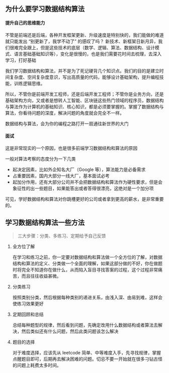 ## 为什么要学习数据结构算法

#### 提升自己的思维能力

不管是前端还是后端，各种开发框架更新、升级速度是特别快的，我们能做的难道就只能发出 “别更新了，我学不动了” 的感叹了吗？ 新技术、新框架日新月异，我们很难完全跟上，但是这些技术的底层（数学、逻辑、算法、数据结构、设计模式、语言基础基础知识等），变化是很慢的，也是我们需要花时间去梳理，去深入学习，打好基础

我们学习数据结构和算法，并不是为了死记硬背几个知识点。我们的目的是建立时间复杂度、空间复杂度意识，写出高质量的代码，能够设计基础架构，提升编程技能，训练逻辑思维。

所以，不管你是前端开发工程师，还是后端开发工程师；不管你是业务方向，还是基础架构方向，又或者是想转人工智能、区块链这些热门领域的程序员，数据结构与算法作为计算机的基础知识、核心知识，都是必须要掌握的。掌握了数据结构与算法，你看待问题的深度，解决问题的角度就会完全不一样。

数据结构与算法，会为你的编程之路打开一扇通往新世界的大门

#### 面试

这是非常现实的一个原因，也是很多前端学习数据结构和算法的原因

一般对算法考察的态度分为一下几类

- 起决定因素，比如外企知名大厂（Google 等），算法能力是必备需求
- 占重要因素，国内大部分一线大厂，基本面试必考
- 起加分作用，还有大部分公司并不会把数据结构和算法作为硬性要求，但是会象征性的出一些题目，如果能答出或者答得很漂亮，这绝对是一个加分项

可见，学好数据结构和算法对你跳槽更好的公司或者拿到更高的薪水，是非常重要的。

## 学习数据结构算法一些方法

> 三大步骤：分类、多练习、定期给予自己反馈

1. 全方位了解

   在学习和练习之前，你一定要对数据结构和算法做一个全方位的了解，对数据结构和算法的定义、分类做一个全面的理解，如果这部分做的不好，你在做题时将完全不知道你在做什么，从而陷入盲目寻找答案的过程，这个过程非常痛苦，而且往往收益甚微。

2. 分类练习

   按照类别分类，然后根据每种类别的递进关系，由浅入深、由易到难，这样会使练习效果更好

3. 定期回顾和总结

   总结每种题型的规律，然后看到问题，先确定改用什么数据结构或者算法去解决，然后类似还有什么问题，然后此类问题该怎么解决

4. 题目的选择

   对于难度选择，应该先从 leetcode 简单、中等难度入手，先寻找规律，掌握点醒题目即可，后期再去解决困难的问题。切忌不要一开始就在很多刁钻古怪的问题上耗费太多时间。
